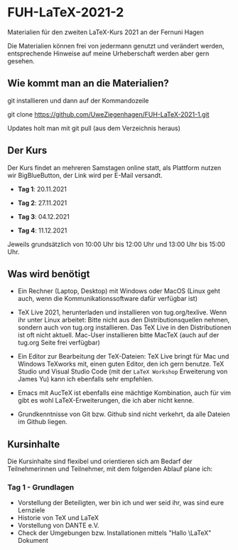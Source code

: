 # FUH-LaTeX-2021-2


Materialien für den zweiten LaTeX-Kurs 2021 an der Fernuni Hagen

Die Materialien können frei von jedermann genutzt und verändert werden, entsprechende Hinweise auf meine Urheberschaft werden aber gern gesehen.

## Wie kommt man an die Materialien?

git installieren und dann auf der Kommandozeile

git clone https://github.com/UweZiegenhagen/FUH-LaTeX-2021-1.git

Updates holt man mit git pull (aus dem Verzeichnis heraus)


## Der Kurs


Der Kurs findet an mehreren Samstagen online statt, als Plattform nutzen wir BigBlueButton, der Link wird per E-Mail versandt.


* **Tag 1**: 20.11.2021

* **Tag 2**: 27.11.2021

* **Tag 3**: 04.12.2021

* **Tag 4**: 11.12.2021


Jeweils grundsätzlich von 10:00 Uhr bis 12:00 Uhr und 13:00 Uhr bis 15:00 Uhr.



## Was wird benötigt


* Ein Rechner (Laptop, Desktop) mit Windows oder MacOS (Linux geht auch, wenn die Kommunikationssoftware dafür verfügbar ist)

* TeX Live 2021, herunterladen und installieren von tug.org/texlive. Wenn ihr unter Linux arbeitet: Bitte nicht aus den Distributionsquellen nehmen, sondern auch von tug.org installieren. Das TeX Live in den Distributionen ist oft nicht aktuell. Mac-User installieren bitte MacTeX (auch auf der tug.org Seite frei verfügbar)

* Ein Editor zur Bearbeitung der TeX-Dateien: TeX Live bringt für Mac und Windows TeXworks mit, einen guten Editor, den ich gern benutze. TeX Studio und Visual Studio Code (mit der ``LaTeX Workshop`` Erweiterung von James Yu) kann ich ebenfalls sehr empfehlen.

* Emacs mit AucTeX ist ebenfalls eine mächtige Kombination, auch für vim gibt es wohl LaTeX-Erweiterungen, die ich aber nicht kenne.

* Grundkenntnisse von Git bzw. Github sind nicht verkehrt, da alle Dateien im Github liegen.


## Kursinhalte


Die Kursinhalte sind flexibel und orientieren sich am Bedarf der Teilnehmerinnen und Teilnehmer, mit dem folgenden Ablauf plane ich:

### Tag 1 - Grundlagen

* Vorstellung der Beteiligten, wer bin ich und wer seid ihr, was sind eure Lernziele
* Historie von TeX und LaTeX
* Vorstellung von DANTE e.V.
* Check der Umgebungen bzw. Installationen mittels "Hallo \LaTeX" Dokument
